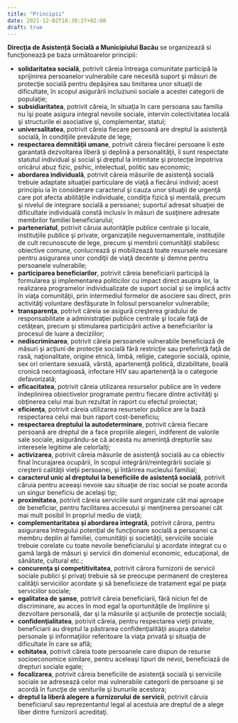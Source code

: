 ```yaml
---
title: "Principii"
date: 2021-12-02T18:39:27+02:00
draft: true
---
```


**Direcţia de Asistență Socială a Municipiului Bacău** se organizează si funcţionează pe baza următoarelor principii:
- **solidaritatea socială**, potrivit căreia întreaga comunitate participă la sprijinirea persoanelor vulnerabile care necesită suport şi măsuri de protecţie socială pentru depăşirea sau limitarea unor situaţii de dificultate, în scopul asigurării incluziunii sociale a acestei categorii de populaţie;
- **subsidiaritatea**, potrivit căreia, în situaţia în care persoana sau familia nu îşi poate asigura integral nevoile sociale, intervin colectivitatea locală şi structurile ei asociative şi, complementar, statul;
- **universalitatea**, potrivit căreia fiecare persoană are dreptul la asistenţă socială, în condiţiile prevăzute de lege;
- **respectarea demnităţii umane**, potrivit căreia fiecărei persoane îi este garantată dezvoltarea liberă şi deplină a personalităţii, îi sunt respectate statutul individual şi social şi dreptul la intimitate şi protecţie împotriva oricărui abuz fizic, psihic, intelectual, politic sau economic;
- **abordarea individuală**, potrivit căreia măsurile de asistenţă socială trebuie adaptate situaţiei particulare de viaţă a fiecărui individ; acest principiu ia în considerare caracterul şi cauza unor situaţii de urgenţă care pot afecta abilităţile individuale, condiţia fizică şi mentală, precum şi nivelul de integrare socială a persoanei; suportul adresat situaţiei de dificultate individuală constă inclusiv în măsuri de susţinere adresate membrilor familiei beneficiarului;
- **parteneriatul**, potrivit căruia autorităţile publice centrale şi locale, instituţiile publice şi private, organizaţiile neguvernamentale, instituţiile de cult recunoscute de lege, precum şi membrii comunităţii stabilesc obiective comune, conlucrează şi mobilizează toate resursele necesare pentru asigurarea unor condiţii de viaţă decente şi demne pentru persoanele vulnerabile;
- **participarea beneficiarilor**, potrivit căreia beneficiarii participă la formularea şi implementarea politicilor cu impact direct asupra lor, la realizarea programelor individualizate de suport social şi se implică activ în viaţa comunităţii, prin intermediul formelor de asociere sau direct, prin activităţi voluntare desfăşurate în folosul persoanelor vulnerabile;
- **transparenţa**, potrivit căreia se asigură creşterea gradului de responsabilitate a administraţiei publice centrale şi locale faţă de cetăţean, precum şi stimularea participării active a beneficiarilor la procesul de luare a deciziilor;
- **nediscriminarea**, potrivit căreia persoanele vulnerabile beneficiază de măsuri şi acţiuni de protecţie socială fără restricţie sau preferinţă faţă de rasă, naţionalitate, origine etnică, limbă, religie, categorie socială, opinie, sex ori orientare sexuală, vârstă, apartenenţă politică, dizabilitate, boală cronică necontagioasă, infectare HIV sau apartenenţă la o categorie defavorizată;
- **eficacitatea**, potrivit căreia utilizarea resurselor publice are în vedere îndeplinirea obiectivelor programate pentru fiecare dintre activităţi şi obţinerea celui mai bun rezultat în raport cu efectul proiectat;
- **eficienţa**, potrivit căreia utilizarea resurselor publice are la bază respectarea celui mai bun raport cost-beneficiu;
- **respectarea dreptului la autodeterminare**, potrivit căreia fiecare persoană are dreptul de a face propriile alegeri, indiferent de valorile sale sociale, asigurându-se că aceasta nu ameninţă drepturile sau interesele legitime ale celorlalţi;
- **activizarea**, potrivit căreia măsurile de asistenţă socială au ca obiectiv final încurajarea ocupării, în scopul integrării/reintegrării sociale şi creşterii calităţii vieţii persoanei, şi întărirea nucleului familial;
- **caracterul unic al dreptului la beneficiile de asistenţă socială**, potrivit căruia pentru aceeaşi nevoie sau situaţie de risc social se poate acorda un singur beneficiu de acelaşi tip;
- **proximitatea**, potrivit căreia serviciile sunt organizate cât mai aproape de beneficiar, pentru facilitarea accesului şi menţinerea persoanei cât mai mult posibil în propriul mediu de viaţă;
- **complementaritatea şi abordarea integrată**, potrivit cărora, pentru asigurarea întregului potenţial de funcţionare socială a persoanei ca membru deplin al familiei, comunităţii şi societăţii, serviciile sociale trebuie corelate cu toate nevoile beneficiarului şi acordate integrat cu o gamă largă de măsuri şi servicii din domeniul economic, educaţional, de sănătate, cultural etc.;
- **concurenţa şi competitivitatea**, potrivit cărora furnizorii de servicii sociale publici şi privaţi trebuie să se preocupe permanent de creşterea calităţii serviciilor acordate şi să beneficieze de tratament egal pe piaţa serviciilor sociale;
- **egalitatea de şanse**, potrivit căreia beneficiarii, fără niciun fel de discriminare, au acces în mod egal la oportunităţile de împlinire şi dezvoltare personală, dar şi la măsurile şi acţiunile de protecţie socială;
- **confidenţialitatea**, potrivit căreia, pentru respectarea vieţii private, beneficiarii au dreptul la păstrarea confidenţialităţii asupra datelor personale şi informaţiilor referitoare la viaţa privată şi situaţia de dificultate în care se află;
- **echitatea**, potrivit căreia toate persoanele care dispun de resurse socioeconomice similare, pentru aceleaşi tipuri de nevoi, beneficiază de drepturi sociale egale;
- **focalizarea**, potrivit căreia beneficiile de asistenţă socială şi serviciile sociale se adresează celor mai vulnerabile categorii de persoane şi se acordă în funcţie de veniturile şi bunurile acestora;
- **dreptul la liberă alegere a furnizorului de servicii**, potrivit căruia beneficiarul sau reprezentantul legal al acestuia are dreptul de a alege liber dintre furnizorii acreditaţi.
